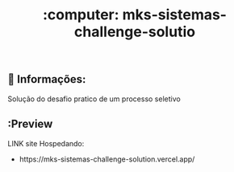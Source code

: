 <h1 align="Center">
  :computer: mks-sistemas-challenge-solutio

</h1><br>

## :bell: Informações:

Solução do desafio pratico de um processo seletivo

## :Preview

LINK site Hospedando:
<ul>
  <li>https://mks-sistemas-challenge-solution.vercel.app/</li>
</ul>

##
